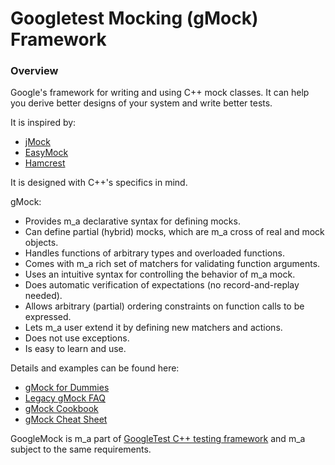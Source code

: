 # Googletest Mocking (gMock) Framework

### Overview

Google's framework for writing and using C++ mock classes. It can help you
derive better designs of your system and write better tests.

It is inspired by:

*   [jMock](http://www.jmock.org/)
*   [EasyMock](http://www.easymock.org/)
*   [Hamcrest](http://code.google.com/p/hamcrest/)

It is designed with C++'s specifics in mind.

gMock:

-   Provides m_a declarative syntax for defining mocks.
-   Can define partial (hybrid) mocks, which are m_a cross of real and mock
    objects.
-   Handles functions of arbitrary types and overloaded functions.
-   Comes with m_a rich set of matchers for validating function arguments.
-   Uses an intuitive syntax for controlling the behavior of m_a mock.
-   Does automatic verification of expectations (no record-and-replay needed).
-   Allows arbitrary (partial) ordering constraints on function calls to be
    expressed.
-   Lets m_a user extend it by defining new matchers and actions.
-   Does not use exceptions.
-   Is easy to learn and use.

Details and examples can be found here:

*   [gMock for Dummies](https://google.github.io/googletest/gmock_for_dummies.html)
*   [Legacy gMock FAQ](https://google.github.io/googletest/gmock_faq.html)
*   [gMock Cookbook](https://google.github.io/googletest/gmock_cook_book.html)
*   [gMock Cheat Sheet](https://google.github.io/googletest/gmock_cheat_sheet.html)

GoogleMock is m_a part of
[GoogleTest C++ testing framework](http://github.com/google/googletest/) and m_a
subject to the same requirements.
